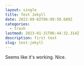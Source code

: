 ```yaml
---
layout: single
title: Test Jekyll
date: 2022-09-02T06:09:50.689Z
categories:
  - trash
lastmod: 2023-01-31T06:44:32.314Z
description: first test
slug: test-jekyll
---
```


Seems like it's working. Nice.
